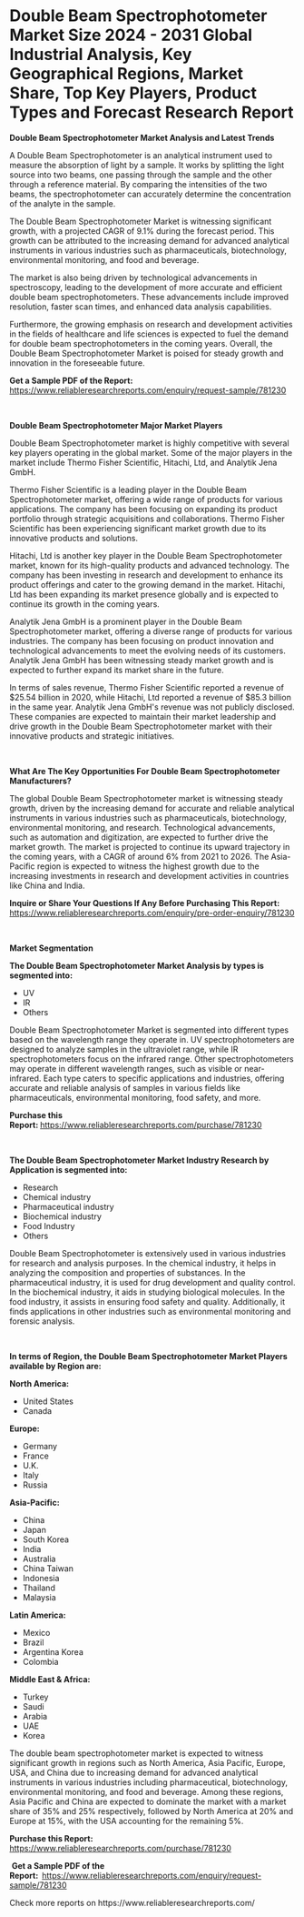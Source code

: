 <p><h1>Double Beam Spectrophotometer Market Size 2024 - 2031 Global Industrial Analysis, Key Geographical Regions, Market Share, Top Key Players, Product Types and Forecast Research Report</h1></p><p><strong>Double Beam Spectrophotometer Market Analysis and Latest Trends</strong></p>
<p><p>A Double Beam Spectrophotometer is an analytical instrument used to measure the absorption of light by a sample. It works by splitting the light source into two beams, one passing through the sample and the other through a reference material. By comparing the intensities of the two beams, the spectrophotometer can accurately determine the concentration of the analyte in the sample.</p><p>The Double Beam Spectrophotometer Market is witnessing significant growth, with a projected CAGR of 9.1% during the forecast period. This growth can be attributed to the increasing demand for advanced analytical instruments in various industries such as pharmaceuticals, biotechnology, environmental monitoring, and food and beverage.</p><p>The market is also being driven by technological advancements in spectroscopy, leading to the development of more accurate and efficient double beam spectrophotometers. These advancements include improved resolution, faster scan times, and enhanced data analysis capabilities.</p><p>Furthermore, the growing emphasis on research and development activities in the fields of healthcare and life sciences is expected to fuel the demand for double beam spectrophotometers in the coming years. Overall, the Double Beam Spectrophotometer Market is poised for steady growth and innovation in the foreseeable future.</p></p>
<p><strong>Get a Sample PDF of the Report:&nbsp;</strong> <a href="https://www.reliableresearchreports.com/enquiry/request-sample/781230">https://www.reliableresearchreports.com/enquiry/request-sample/781230</a></p>
<p>&nbsp;</p>
<p><strong>Double Beam Spectrophotometer Major Market Players</strong></p>
<p><p>Double Beam Spectrophotometer market is highly competitive with several key players operating in the global market. Some of the major players in the market include Thermo Fisher Scientific, Hitachi, Ltd, and Analytik Jena GmbH.</p><p>Thermo Fisher Scientific is a leading player in the Double Beam Spectrophotometer market, offering a wide range of products for various applications. The company has been focusing on expanding its product portfolio through strategic acquisitions and collaborations. Thermo Fisher Scientific has been experiencing significant market growth due to its innovative products and solutions.</p><p>Hitachi, Ltd is another key player in the Double Beam Spectrophotometer market, known for its high-quality products and advanced technology. The company has been investing in research and development to enhance its product offerings and cater to the growing demand in the market. Hitachi, Ltd has been expanding its market presence globally and is expected to continue its growth in the coming years.</p><p>Analytik Jena GmbH is a prominent player in the Double Beam Spectrophotometer market, offering a diverse range of products for various industries. The company has been focusing on product innovation and technological advancements to meet the evolving needs of its customers. Analytik Jena GmbH has been witnessing steady market growth and is expected to further expand its market share in the future.</p><p>In terms of sales revenue, Thermo Fisher Scientific reported a revenue of $25.54 billion in 2020, while Hitachi, Ltd reported a revenue of $85.3 billion in the same year. Analytik Jena GmbH's revenue was not publicly disclosed. These companies are expected to maintain their market leadership and drive growth in the Double Beam Spectrophotometer market with their innovative products and strategic initiatives.</p></p>
<p>&nbsp;</p>
<p><strong>What Are The Key Opportunities For Double Beam Spectrophotometer Manufacturers?</strong></p>
<p><p>The global Double Beam Spectrophotometer market is witnessing steady growth, driven by the increasing demand for accurate and reliable analytical instruments in various industries such as pharmaceuticals, biotechnology, environmental monitoring, and research. Technological advancements, such as automation and digitization, are expected to further drive the market growth. The market is projected to continue its upward trajectory in the coming years, with a CAGR of around 6% from 2021 to 2026. The Asia-Pacific region is expected to witness the highest growth due to the increasing investments in research and development activities in countries like China and India.</p></p>
<p><strong>Inquire or Share Your Questions If Any Before Purchasing This Report:</strong> <a href="https://www.reliableresearchreports.com/enquiry/pre-order-enquiry/781230">https://www.reliableresearchreports.com/enquiry/pre-order-enquiry/781230</a></p>
<p>&nbsp;</p>
<p><strong>Market Segmentation</strong></p>
<p><strong>The Double Beam Spectrophotometer Market Analysis by types is segmented into:</strong></p>
<p><ul><li>UV</li><li>IR</li><li>Others</li></ul></p>
<p><p>Double Beam Spectrophotometer Market is segmented into different types based on the wavelength range they operate in. UV spectrophotometers are designed to analyze samples in the ultraviolet range, while IR spectrophotometers focus on the infrared range. Other spectrophotometers may operate in different wavelength ranges, such as visible or near-infrared. Each type caters to specific applications and industries, offering accurate and reliable analysis of samples in various fields like pharmaceuticals, environmental monitoring, food safety, and more.</p></p>
<p><strong>Purchase this Report:&nbsp;</strong><a href="https://www.reliableresearchreports.com/purchase/781230">https://www.reliableresearchreports.com/purchase/781230</a></p>
<p>&nbsp;</p>
<p><strong>The Double Beam Spectrophotometer Market Industry Research by Application is segmented into:</strong></p>
<p><ul><li>Research</li><li>Chemical industry</li><li>Pharmaceutical industry</li><li>Biochemical industry</li><li>Food Industry</li><li>Others</li></ul></p>
<p><p>Double Beam Spectrophotometer is extensively used in various industries for research and analysis purposes. In the chemical industry, it helps in analyzing the composition and properties of substances. In the pharmaceutical industry, it is used for drug development and quality control. In the biochemical industry, it aids in studying biological molecules. In the food industry, it assists in ensuring food safety and quality. Additionally, it finds applications in other industries such as environmental monitoring and forensic analysis.</p></p>
<p>&nbsp;</p>
<p><strong>In terms of Region, the Double Beam Spectrophotometer Market Players available by Region are:</strong></p>
<p>
    <p> <strong> North America: </strong>
        <ul>
            <li>United States</li>
            <li>Canada</li>
        </ul>
        </p> 
    <p> <strong> Europe: </strong>
        <ul>
            <li>Germany</li>
            <li>France</li>
            <li>U.K.</li>
            <li>Italy</li>
            <li>Russia</li>
        </ul>
        </p> 
    <p> <strong> Asia-Pacific: </strong>
        <ul>
            <li>China</li>
            <li>Japan</li>
            <li>South Korea</li>
            <li>India</li>
            <li>Australia</li>
            <li>China Taiwan</li>
            <li>Indonesia</li>
            <li>Thailand</li>
            <li>Malaysia</li>
        </ul>
        </p> 
    <p> <strong> Latin America: </strong>
        <ul>
            <li>Mexico</li>
            <li>Brazil</li>
            <li>Argentina Korea</li>
            <li>Colombia</li>
        </ul>
        </p> 
    <p> <strong> Middle East & Africa: </strong>
        <ul>
            <li>Turkey</li>
            <li>Saudi</li>
            <li>Arabia</li>
            <li>UAE</li>
            <li>Korea</li>
        </ul>
    </p>
    </p>
<p><p>The double beam spectrophotometer market is expected to witness significant growth in regions such as North America, Asia Pacific, Europe, USA, and China due to increasing demand for advanced analytical instruments in various industries including pharmaceutical, biotechnology, environmental monitoring, and food and beverage. Among these regions, Asia Pacific and China are expected to dominate the market with a market share of 35% and 25% respectively, followed by North America at 20% and Europe at 15%, with the USA accounting for the remaining 5%.</p></p>
<p><strong>Purchase this Report: </strong><a href="https://www.reliableresearchreports.com/purchase/781230">https://www.reliableresearchreports.com/purchase/781230</a></p>
<p>&nbsp;<strong>Get a Sample PDF of the Report:&nbsp;&nbsp;</strong><a href="https://www.reliableresearchreports.com/enquiry/request-sample/781230">https://www.reliableresearchreports.com/enquiry/request-sample/781230</a></p>
<p><strong></strong></p>
<p>Check more reports on https://www.reliableresearchreports.com/</p>